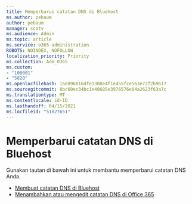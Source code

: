 ```yaml
---
title: Memperbarui catatan DNS di Bluehost
ms.author: pebaum
author: pebaum
manager: scotv
ms.audience: Admin
ms.topic: article
ms.service: o365-administration
ROBOTS: NOINDEX, NOFOLLOW
localization_priority: Priority
ms.collection: Adm_O365
ms.custom:
- "100001"
- "5820"
ms.openlocfilehash: 1ae896816dfe1308e4f1e455fce563e72f2b9617
ms.sourcegitcommit: 8bc60ec34bc1e40685e3976576e04a2623f63a7c
ms.translationtype: MT
ms.contentlocale: id-ID
ms.lasthandoff: 04/15/2021
ms.locfileid: "51827651"
---
```

# <a name="update-dns-records-at-bluehost"></a>Memperbarui catatan DNS di Bluehost

Gunakan tautan di bawah ini untuk membantu memperbarui catatan DNS Anda.

- [Membuat catatan DNS di Bluehost](https://docs.microsoft.com/microsoft-365/admin/dns/create-dns-records-at-bluehost?view=o365-worldwide)
- [Menambahkan atau mengedit catatan DNS di Office 365](https://docs.microsoft.com/microsoft-365/admin/setup/add-domain#add-or-edit-custom-dns-records)
